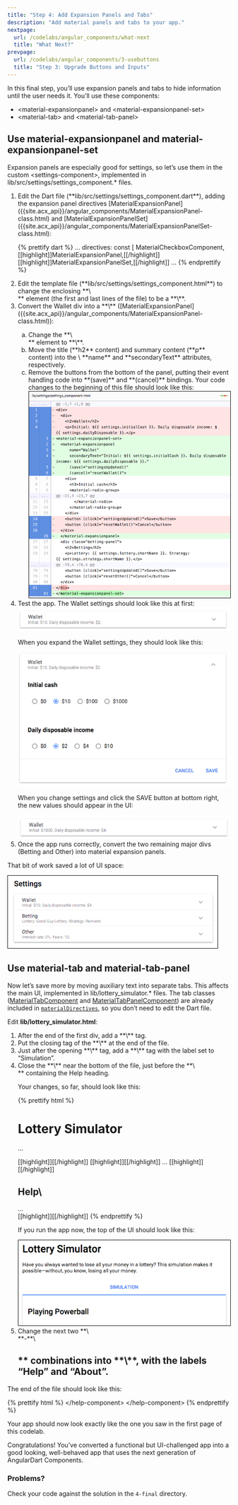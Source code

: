 ```yaml
---
title: "Step 4: Add Expansion Panels and Tabs"
description: "Add material panels and tabs to your app."
nextpage:
  url: /codelabs/angular_components/what-next
  title: "What Next?"
prevpage:
  url: /codelabs/angular_components/3-usebuttons
  title: "Step 3: Upgrade Buttons and Inputs"
---
```


In this final step, you’ll use expansion panels and tabs to hide
information until the user needs it. You’ll use these components:

*   \<material-expansionpanel> and \<material-expansionpanel-set>
*   \<material-tab> and \<material-tab-panel>

## <i class="fa fa-money"> </i> Use material-expansionpanel and material-expansionpanel-set

Expansion panels are especially good for settings,
so let’s use them in the custom \<settings-component>,
implemented in lib/src/settings/settings_component.* files.


<ol markdown="1">

<li markdown="1"> Edit the Dart file
    (**lib/src/settings/settings_component.dart**),
    adding the expansion panel directives
    [MaterialExpansionPanel]({{site.acx_api}}/angular_components/MaterialExpansionPanel-class.html) and
    [MaterialExpansionPanelSet]({{site.acx_api}}/angular_components/MaterialExpansionPanelSet-class.html):

{% prettify dart %}
...
directives: const [
  MaterialCheckboxComponent,
  [[highlight]]MaterialExpansionPanel,[[/highlight]]
  [[highlight]]MaterialExpansionPanelSet,[[/highlight]]
  ...
{% endprettify %}
</li>

<li markdown="1"> Edit the template file
    (**lib/src/settings/settings_component.html**) to change the
    enclosing **\<div>** element (the first and last lines of the file)
    to be a **\<material-expansionpanel-set>**.
</li>

<li markdown="1"> Convert the Wallet div into a
    **\<material-expansionpanel>**
    ([MaterialExpansionPanel]({{site.acx_api}}/angular_components/MaterialExpansionPanel-class.html)):

<ol type="a" markdown="1">
<li markdown="1"> Change the **\<div>** element to **\<material-expansionpanel>**.
</li>

<li markdown="1"> Move the title (**h2** content) and summary content
    (**p** content) into the \<material-expansionpanel> **name** and
    **secondaryText** attributes, respectively.
</li>

<li markdown="1"> Remove the buttons from the bottom of the panel,
    putting their event handling code into **(save)** and
    **(cancel)** bindings. Your code changes to the beginning of
    this file should look like this:

<img style="border:1px solid black" src="images/material-expansionpanel-diffs.png" alt='Diffs: <div><div> -> <material-expansionpanel-set><material-expansionpanel>'>
</li>
</ol>

</li>

<li markdown="1"> Test the app. The Wallet settings should look like
    this at first:

<img src="images/material-expansionpanel-wallet-1.png" alt='screenshot'>

When you expand the Wallet settings, they should look like this:

<img src="images/material-expansionpanel-wallet-2.png" alt='screenshot'>

When you change settings and click the SAVE button at bottom right, the new values should appear in the UI:

<img src="images/material-expansionpanel-wallet-3.png" alt='screenshot'>
</li>

<li markdown="1"> Once the app runs correctly, convert the two
    remaining major divs (Betting and Other) into material expansion panels.
</li>
</ol>

That bit of work saved a lot of UI space:

<img style="border:1px solid black" src="images/material-expansionpanel-after.png" alt='screenshot>'>


## <i class="fa fa-money"> </i> Use material-tab and material-tab-panel

Now let’s save more by moving auxiliary text into separate tabs.
This affects the main UI, implemented in lib/lottery_simulator.* files.
The tab classes
([MaterialTabComponent]({{site.acx_api}}/angular_components/MaterialTabComponent-class.html) and
[MaterialTabPanelComponent]({{site.acx_api}}/angular_components/MaterialTabPanelComponent-class.html))
are already included in [`materialDirectives`]({{site.acx_api}}/angular_components/materialDirectives-constant.html),
so you don’t need to edit the Dart file.

Edit **lib/lottery_simulator.html**:

<ol markdown="1">

<li markdown="1"> After the end of the first div,
    add a **\<material-tab-panel>** tag.
</li>

<li markdown="1"> Put the closing tag of the **\<material-tab-panel>**
    at the end of the file.
</li>

<li markdown="1"> Just after the opening **\<material-tab-panel>** tag,
    add a **\<material-tab>** tag with the label set to “Simulation”.
</li>

<li markdown="1"> Close the **\<material-tab-panel>** near the bottom
    of the file, just before the **\<div>** containing the Help heading.

Your changes, so far, should look like this:

{% prettify html %}
<h1>Lottery Simulator</h1>

<div class="help">
  ...
</div>

[[highlight]]<material-tab-panel>[[/highlight]]
  [[highlight]]<material-tab label="Simulation">[[/highlight]]
    ...
  [[highlight]]</material-tab>[[/highlight]]
<div>
  <h2>Help\</h2>
  ...
</div>
[[highlight]]</material-tab-panel>[[/highlight]]
{% endprettify %}

If you run the app now, the top of the UI should look like this:

<img style="border:1px solid black" src="images/material-tab-after.png" alt='screenshot: a "Simulation" tab is visible above the "Playing Powerball heading">'>
</li>

<li markdown="1"> Change the next two **\<div>**-**\<h2>**
    combinations into **\<material-tabs>**, with the labels “Help” and “About”.
</li>
</ol>

The end of the file should look like this:

{% prettify html %}
  </material-tab>
  <material-tab label="Help">
    <help-component content="help">\</help-component>
  </material-tab>
  <material-tab label="About">
    <help-component content="about">\</help-component>
  </material-tab>
</material-tab-panel>
{% endprettify %}

Your app should now look exactly like the one you saw in the
first page of this codelab.

Congratulations! You’ve converted a functional but UI-challenged app into
a good looking, well-behaved app that uses
the next generation of AngularDart Components.

### Problems?

Check your code against the solution
in the `4-final` directory.
